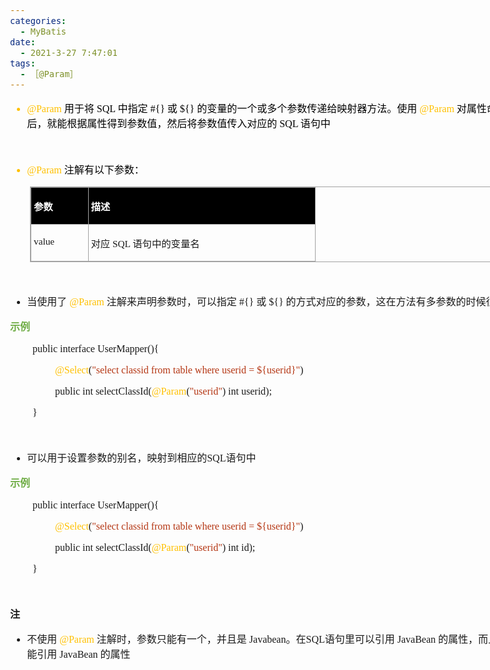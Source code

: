 ```yaml
---
categories:
  - MyBatis
date:
  - 2021-3-27 7:47:01
tags:
  - ［@Param］
---
```


<body lang=zh-CN style='font-family:"Microsoft YaHei UI";font-size:12.0pt'>
<!--StartFragment-->

<div style='direction:ltr;border-width:100%'>

<div style='direction:ltr;margin-top:0in;margin-left:0in;width:8.4416in'>

<div style='direction:ltr;margin-top:0in;margin-left:0in;width:8.4416in'>

<ul type=disc style='direction:ltr;unicode-bidi:embed;margin-top:0in;
 margin-bottom:0in'>
 <li style='margin-top:0;margin-bottom:0;vertical-align:middle;color:#FFC000'><span
     style='font-family:"Comic Sans MS";font-size:12.0pt;color:#FFC000'
     lang=zh-CN>@Param</span><span style='font-family:"Comic Sans MS";
     font-size:12.0pt;color:#FFC000' lang=en-US> </span><span style='font-family:
     "Microsoft YaHei UI";font-size:12.0pt;color:black' lang=zh-CN>用于将</span><span
     style='font-family:"Comic Sans MS";font-size:12.0pt;color:black'
     lang=en-US> SQL </span><span style='font-family:"Microsoft YaHei UI";
     font-size:12.0pt;color:black' lang=zh-CN>中指定</span><span style='font-family:
     "Comic Sans MS";font-size:12.0pt;color:black' lang=zh-CN> #{} </span><span
     style='font-family:"Microsoft YaHei UI";font-size:12.0pt;color:black'
     lang=zh-CN>或</span><span style='font-family:"Comic Sans MS";font-size:
     12.0pt;color:black' lang=zh-CN> ${} </span><span style='font-family:"Microsoft YaHei UI";
     font-size:12.0pt;color:black' lang=zh-CN>的变量的一个或多个参数传递给映射器方法。使用</span><span
     style='font-family:"Comic Sans MS";font-size:12.0pt;color:black'
     lang=en-US> </span><span style='font-family:"Comic Sans MS";font-size:
     12.0pt;color:#FFC000' lang=zh-CN>@Param</span><span style='font-family:
     "Comic Sans MS";font-size:12.0pt;color:#FFC000' lang=en-US> </span><span
     style='font-family:"Microsoft YaHei UI";font-size:12.0pt;color:black'
     lang=zh-CN>对属性命名后，就能根据属性得到参数值，然后将参数值传入对应的</span><span style='font-family:
     "Comic Sans MS";font-size:12.0pt;color:black' lang=en-US> SQL </span><span
     style='font-family:"Microsoft YaHei UI";font-size:12.0pt;color:black'
     lang=zh-CN>语句中</span></li>
</ul>

<p style='margin-left:.375in;font-family:"Comic Sans MS";font-size:
12.0pt;color:#FFC000'>&nbsp;</p>

<ul type=disc style='direction:ltr;unicode-bidi:embed;margin-top:0in;
 margin-bottom:0in'>
 <li style='margin-top:0;margin-bottom:0;vertical-align:middle;color:#FFC000'><span
     style='font-family:"Comic Sans MS";font-size:12.0pt;color:#FFC000'
     lang=zh-CN>@Param</span><span style='font-family:"Comic Sans MS";
     font-size:12.0pt;color:#FFC000' lang=en-US> </span><span style='font-family:
     "Microsoft YaHei UI";font-size:12.0pt;color:black' lang=zh-CN>注解有以下参数：</span></li>
</ul>

<div style='direction:ltr'>

<table border=1 cellpadding=0 cellspacing=0 valign=top style='direction:ltr;
 border-collapse:collapse;border-style:solid;border-color:#A3A3A3;border-width:
 1pt;margin-left:.3333in' title="" summary="">
 <tr>
  <td style='border-style:solid;border-color:#A3A3A3;border-width:1pt;
  background-color:black;vertical-align:top;width:.8597in;padding:2.0pt 3.0pt 2.0pt 3.0pt'>
  <p style='font-family:"Microsoft YaHei UI";font-size:11.5pt;
  color:white'><span style='font-weight:bold'>参数</span></p>
  </td>
  <td style='border-style:solid;border-color:#A3A3A3;border-width:1pt;
  background-color:black;vertical-align:top;width:3.6951in;padding:2.0pt 3.0pt 2.0pt 3.0pt'>
  <p style='font-family:"Microsoft YaHei UI";font-size:11.5pt;
  color:white'><span style='font-weight:bold'>描述</span></p>
  </td>
 </tr>
 <tr>
  <td style='border-style:solid;border-color:#A3A3A3;border-width:1pt;
  vertical-align:top;width:.8597in;padding:2.0pt 3.0pt 2.0pt 3.0pt'>
  <p style='font-family:"Comic Sans MS";font-size:11.5pt'
  lang=en-US>value</p>
  </td>
  <td style='border-style:solid;border-color:#A3A3A3;border-width:1pt;
  vertical-align:top;width:3.6951in;padding:2.0pt 3.0pt 2.0pt 3.0pt'>
  <p style='font-size:11.5pt'><span style='font-family:"Microsoft YaHei UI"'
  lang=zh-CN>对应</span><span style='font-family:"Comic Sans MS"' lang=en-US> SQL
  </span><span style='font-family:"Microsoft YaHei UI"' lang=zh-CN>语句中的变量名</span></p>
  </td>
 </tr>
</table>

</div>

<p style='font-family:"Comic Sans MS";font-size:12.0pt;color:#70AD47'>&nbsp;</p>

<ul type=disc style='direction:ltr;unicode-bidi:embed;margin-top:0in;
 margin-bottom:0in'>
 <li style='margin-top:0;margin-bottom:0;vertical-align:middle'><span
     style='font-family:"Microsoft YaHei UI";font-size:12.0pt' lang=zh-CN>当使用了</span><span
     style='font-family:"Comic Sans MS";font-size:12.0pt' lang=en-US> </span><span
     style='font-family:"Comic Sans MS";font-size:12.0pt;color:#FFC000'
     lang=zh-CN>@Param</span><span style='font-family:"Comic Sans MS";
     font-size:12.0pt' lang=en-US> </span><span style='font-family:"Microsoft YaHei UI";
     font-size:12.0pt' lang=zh-CN>注解来声明参数时，可以指定</span><span style='font-family:
     "Comic Sans MS";font-size:12.0pt' lang=zh-CN> #{} </span><span
     style='font-family:"Microsoft YaHei UI";font-size:12.0pt' lang=zh-CN>或</span><span
     style='font-family:"Comic Sans MS";font-size:12.0pt' lang=zh-CN> ${} </span><span
     style='font-family:"Microsoft YaHei UI";font-size:12.0pt' lang=zh-CN>的方式对应的参数，这在方法有多参数的时候很有效</span></li>
</ul>

<p style='font-family:"Microsoft YaHei UI";font-size:12.0pt;
color:#70AD47'><span style='font-weight:bold'>示例</span></p>

<p style='margin-left:.375in;font-family:"Comic Sans MS";font-size:
12.0pt'><span lang=zh-CN>public</span><span lang=en-US> </span><span
lang=zh-CN>interface </span><span lang=en-US>User</span><span lang=zh-CN>Mapper(</span><span
lang=en-US>){</span></p>

<p style='margin-left:.75in;font-family:"Comic Sans MS";font-size:
12.0pt'><span style='color:#FFC000' lang=zh-CN>@Select</span><span lang=zh-CN>(</span><span
style='color:#B43512' lang=zh-CN>&quot;select </span><span style='color:#B43512'
lang=en-US>classid</span><span style='color:#B43512' lang=zh-CN> from table
where userid = ${userid}&quot;</span><span lang=zh-CN>)</span></p>

<p style='margin-left:.75in;font-family:"Comic Sans MS";font-size:
12.0pt'><span lang=zh-CN>public int select</span><span lang=en-US>ClassId</span><span
lang=zh-CN>(</span><span style='color:#FFC000' lang=zh-CN>@Param</span><span
lang=zh-CN>(</span><span style='color:#B43512' lang=zh-CN>&quot;userid&quot;</span><span
lang=zh-CN>) int userid);</span></p>

<p style='margin-left:.375in;font-family:"Comic Sans MS";font-size:
12.0pt' lang=en-US>}</p>

<p style='margin-left:.375in;font-family:"Comic Sans MS";font-size:
12.0pt' lang=en-US>&nbsp;</p>

<ul type=disc style='direction:ltr;unicode-bidi:embed;margin-top:0in;
 margin-bottom:0in'>
 <li style='margin-top:0;margin-bottom:0;vertical-align:middle'><span
     style='font-family:"Microsoft YaHei UI";font-size:12.0pt' lang=zh-CN>可以用于设置参数的别名，映射到相应的</span><span
     style='font-family:"Comic Sans MS";font-size:12.0pt' lang=en-US>SQL</span><span
     style='font-family:"Microsoft YaHei UI";font-size:12.0pt' lang=zh-CN>语句中</span></li>
</ul>

<p style='font-family:"Microsoft YaHei UI";font-size:12.0pt;
color:#70AD47'><span style='font-weight:bold'>示例</span></p>

<p style='margin-left:.375in;font-family:"Comic Sans MS";font-size:
12.0pt'><span lang=zh-CN>public</span><span lang=en-US> </span><span
lang=zh-CN>interface </span><span lang=en-US>User</span><span lang=zh-CN>Mapper(</span><span
lang=en-US>){</span></p>

<p style='margin-left:.75in;font-family:"Comic Sans MS";font-size:
12.0pt'><span style='color:#FFC000' lang=zh-CN>@Select</span><span lang=zh-CN>(</span><span
style='color:#B43512' lang=zh-CN>&quot;select </span><span style='color:#B43512'
lang=en-US>classid</span><span style='color:#B43512' lang=zh-CN> from table
where userid = ${userid}&quot;</span><span lang=zh-CN>)</span></p>

<p style='margin-left:.75in;font-family:"Comic Sans MS";font-size:
12.0pt'><span lang=zh-CN>public int select</span><span lang=en-US>ClassId</span><span
lang=zh-CN>(</span><span style='color:#FFC000' lang=zh-CN>@Param</span><span
lang=zh-CN>(</span><span style='color:#B43512' lang=zh-CN>&quot;userid&quot;</span><span
lang=zh-CN>) int </span><span lang=en-US>id</span><span lang=zh-CN>);</span></p>

<p style='margin-left:.375in;font-family:"Comic Sans MS";font-size:
12.0pt' lang=en-US>}</p>

<p style='font-family:"Comic Sans MS";font-size:12.0pt' lang=en-US>&nbsp;</p>

<p style='font-family:"Microsoft YaHei UI";font-size:12.0pt'><span
style='font-weight:bold'>注</span></p>

<ul type=disc style='direction:ltr;unicode-bidi:embed;margin-top:0in;
 margin-bottom:0in'>
 <li style='margin-top:0;margin-bottom:0;vertical-align:middle'><span
     style='font-family:"Microsoft YaHei UI";font-size:12.0pt' lang=zh-CN>不使用</span><span
     style='font-family:"Comic Sans MS";font-size:12.0pt' lang=en-US> </span><span
     style='font-family:"Comic Sans MS";font-size:12.0pt;color:#FFC000'
     lang=zh-CN>@Param</span><span style='font-family:"Comic Sans MS";
     font-size:12.0pt;color:#FFC000' lang=en-US> </span><span style='font-family:
     "Microsoft YaHei UI";font-size:12.0pt' lang=zh-CN>注解时，参数只能有一个，并且是</span><span
     style='font-family:"Comic Sans MS";font-size:12.0pt' lang=en-US> </span><span
     style='font-family:"Comic Sans MS";font-size:12.0pt' lang=zh-CN>Javabean</span><span
     style='font-family:"Microsoft YaHei UI";font-size:12.0pt' lang=zh-CN>。在</span><span
     style='font-family:"Comic Sans MS";font-size:12.0pt' lang=zh-CN>SQL</span><span
     style='font-family:"Microsoft YaHei UI";font-size:12.0pt' lang=zh-CN>语句里可以引用</span><span
     style='font-family:"Comic Sans MS";font-size:12.0pt' lang=en-US> </span><span
     style='font-family:"Comic Sans MS";font-size:12.0pt' lang=zh-CN>JavaBean</span><span
     style='font-family:"Comic Sans MS";font-size:12.0pt' lang=en-US> </span><span
     style='font-family:"Microsoft YaHei UI";font-size:12.0pt' lang=zh-CN>的属性，而且只能引用</span><span
     style='font-family:"Comic Sans MS";font-size:12.0pt' lang=en-US> </span><span
     style='font-family:"Comic Sans MS";font-size:12.0pt' lang=zh-CN>JavaBean</span><span
     style='font-family:"Comic Sans MS";font-size:12.0pt' lang=en-US> </span><span
     style='font-family:"Microsoft YaHei UI";font-size:12.0pt' lang=zh-CN>的属性</span></li>
</ul>

</div>

</div>

</div>

<!--EndFragment-->
</body>
